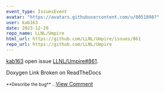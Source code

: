 ```yaml
---
event_type: IssuesEvent
avatar: "https://avatars.githubusercontent.com/u/8051898?"
user: kab163
date: 2023-12-20
repo_name: LLNL/Umpire
html_url: https://github.com/LLNL/Umpire/issues/861
repo_url: https://github.com/LLNL/Umpire
---
```


<a href='https://github.com/kab163' target='_blank'>kab163</a> open issue <a href='https://github.com/LLNL/Umpire/issues/861' target='_blank'>LLNL/Umpire#861</a>.

<p>Doxygen Link Broken on ReadTheDocs</p><small>**Describe the bug**...</small><a href='https://github.com/LLNL/Umpire/issues/861' target='_blank'>View Comment</a>